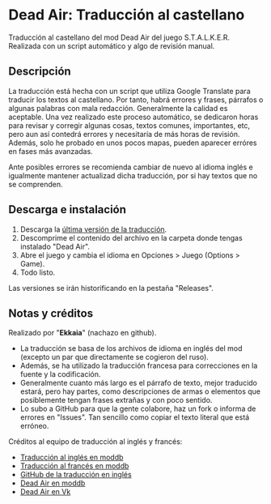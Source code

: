 # Dead Air: Traducción al castellano
Traducción al castellano del mod Dead Air del juego S.T.A.L.K.E.R. Realizada con un script automático y algo de revisión manual.

## Descripción
La traducción está hecha con un script que utiliza Google Translate para traducir los textos al castellano. Por tanto, habrá errores y frases, párrafos o algunas palabras con mala redacción. Generalmente la calidad es aceptable. Una vez realizado este proceso automático, se dedicaron horas para revisar y corregir algunas cosas, textos comunes, importantes, etc, pero aun así contedrá errores y necesitaría de más horas de revisión. Además, solo he probado en unos pocos mapas, pueden aparecer erróres en fases más avanzadas.

Ante posibles errores se recomienda cambiar de nuevo al idioma inglés e igualmente mantener actualizad dicha traducción, por si hay textos que no se comprenden.

## Descarga e instalación
1. Descarga la [última versión de la traducción](https://github.com/nachazo/dead-air-traduccion-castellano/releases/latest).
1. Descomprime el contenido del archivo en la carpeta donde tengas instalado "Dead Air".
1. Abre el juego y cambia el idioma en Opciones > Juego (Options > Game).
1. Todo listo.

Las versiones se irán historificando en la pestaña "Releases".

## Notas y créditos
Realizado por "**Ekkaia**" (nachazo en github).

* La traducción se basa de los archivos de idioma en inglés del mod (excepto un par que directamente se cogieron del ruso).
* Además, se ha utilizado la traducción francesa para correcciones en la fuente y la codificación.
* Generalmente cuanto más largo es el párrafo de texto, mejor traducido estará, pero hay partes, como descripciones de armas o elementos que posiblemente tengan frases extrañas y con poco sentido.
* Lo subo a GitHub para que la gente colabore, haz un fork o informa de errores en "Issues". Tan sencillo como copiar el texto literal que está erróneo.

Créditos al equipo de traducción al inglés y francés:
* [Traducción al inglés en moddb](https://www.moddb.com/mods/dead-air/downloads/dead-air-english-translation)
* [Traducción al francés en moddb](https://www.moddb.com/mods/dead-air/downloads/dead-air-french-translation-trad-franaise)
* [GitHub de la traducción en inglés](https://github.com/Appuruu/dead-air-english-translation)
* [Dead Air en moddb](https://www.moddb.com/mods/dead-air)
* [Dead Air en Vk](https://www.vk.com/callofmisery)
